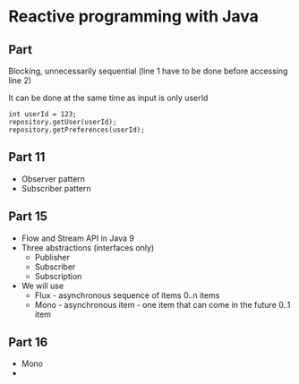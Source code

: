 # Reactive programming with Java

## Part

Blocking, unnecessarily sequential (line 1 have to be done before accessing line 2)

It can be done at the same time as input is only userId

``` ssh
int userId = 123;
repository.getUser(userId);
repository.getPreferences(userId);
```

## Part 11

- Observer pattern
- Subscriber pattern

## Part 15

- Flow and Stream API in Java 9
- Three abstractions (interfaces only)
    - Publisher
    - Subscriber
    - Subscription
- We will use
    - Flux - asynchronous sequence of items 0..n items
    - Mono - asynchronous item - one item that can come in the future 0..1 item

## Part 16

- Mono
- 